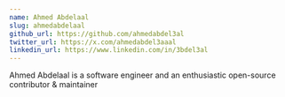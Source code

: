 ```yaml
---
name: Ahmed Abdelaal
slug: ahmedabdelaal
github_url: https://github.com/ahmedabdel3al
twitter_url: https://x.com/ahmedabdel3aaal
linkedin_url: https://www.linkedin.com/in/3bdel3al
---
```

Ahmed Abdelaal is a software engineer and an enthusiastic open-source contributor & maintainer

